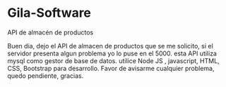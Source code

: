 # Gila-Software
API de almacén de productos

Buen dia, dejo el API de almacen de productos que se me solicito, si el servidor presenta algun problema yo lo puse en el 5000.
esta API utiliza mysql como gestor de base de datos.
utilice Node JS , javascript, HTML, CSS, Bootstrap para desarrollo.
Favor de avisarme cualquier problema, quedo pendiente, gracias.
